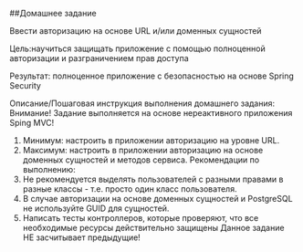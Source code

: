 ##Домашнее задание

Ввести авторизацию на основе URL и/или доменных сущностей

Цель:научиться защищать приложение с помощью полноценной авторизации и разграничением прав доступа

Результат: полноценное приложение с безопасностью на основе Spring Security

Описание/Пошаговая инструкция выполнения домашнего задания:
Внимание! Задание выполняется на основе нереактивного приложения Sping MVC!
1. Минимум: настроить в приложении авторизацию на уровне URL. 
2. Максимум: настроить в приложении авторизацию на основе доменных сущностей и методов сервиса. Рекомендации по выполнению:
3. Не рекомендуется выделять пользователей с разными правами в разные классы - т.е. просто один класс пользователя. 
4. В случае авторизации на основе доменных сущностей и PostgreSQL не используйте GUID для сущностей. 
5. Написать тесты контроллеров, которые проверяют, что все необходимые ресурсы действительно защищены Данное задание НЕ засчитывает предыдущие!
